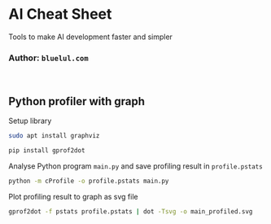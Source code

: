 # AI Cheat Sheet
Tools to make AI development faster and simpler

### Author: `bluelul.com`

<br>

## Python profiler with graph
Setup library
```bash
sudo apt install graphviz
```
```bash
pip install gprof2dot
```
Analyse Python program `main.py` and save profiling result in `profile.pstats`
```bash
python -m cProfile -o profile.pstats main.py
```
Plot profiling result to graph as svg file
```bash
gprof2dot -f pstats profile.pstats | dot -Tsvg -o main_profiled.svg
```
